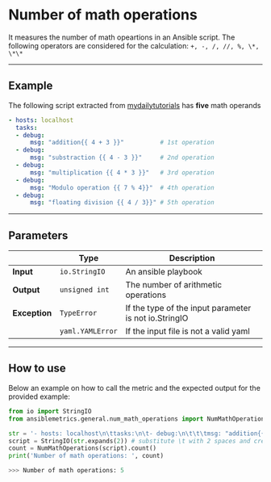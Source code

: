 # Number of math operations

It measures the number of math opeartions in an Ansible script.
The following operators are considered for the calculation: ```+, -, /, //, %, \*, \*\*```

---


## Example
The following script extracted from [mydailytutorials](http://www.mydailytutorials.com/ansible-arithmetic-operations/)
has **five** math operands

``` yaml
- hosts: localhost
  tasks:
  - debug:
      msg: "addition{{ 4 + 3 }}"          # 1st operation
  - debug:
      msg: "substraction {{ 4 - 3 }}"     # 2nd operation
  - debug:
      msg: "multiplication {{ 4 * 3 }}"   # 3rd operation
  - debug:
      msg: "Modulo operation {{ 7 % 4}}"  # 4th operation
  - debug:
      msg: "floating division {{ 4 / 3}}" # 5th operation
```
---

## Parameters

|                |Type            |Description |
|----------------|----------------|-------------------|
| **Input**      | ```io.StringIO```    |An ansible playbook|
| **Output**     | ```unsigned int```   |The number of arithmetic operations |
| **Exception**  | ```TypeError```      |If the type of the input parameter is not io.StringIO |
|                | ```yaml.YAMLError``` |If the input file is not a valid yaml | 

---

## How to use
Below an example on how to call the metric and the expected output for the provided example:

```python
from io import StringIO
from ansiblemetrics.general.num_math_operations import NumMathOperations

str = '- hosts: localhost\n\ttasks:\n\t- debug:\n\t\t\tmsg: "addition{{ 4 + 3 }}"\n\t- debug:\n\t\t\tmsg: "substraction {{ 4 - 3 }}"\n\t- debug:\n\t\t\tmsg: "multiplication {{ 4 * 3 }}"\n\t- debug:\n\t\t\tmsg: "Modulo operation {{ 7 % 4}}"\n\t- debug:\n\t\t\tmsg: "floating division {{ 4 / 3}}"' 
script = StringIO(str.expands(2)) # substitute \t with 2 spaces and create the StringIO object
count = NumMathOperations(script).count()
print('Number of math operations: ', count)

>>> Number of math operations: 5
```